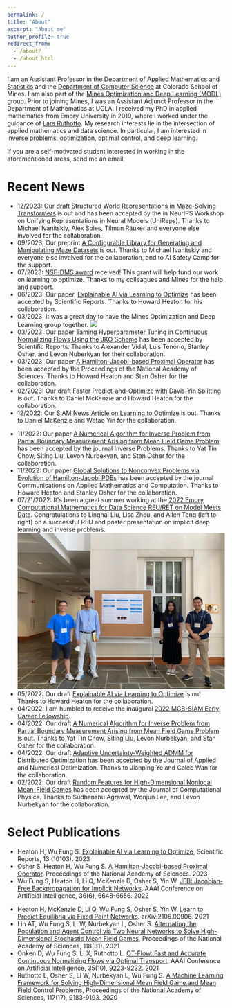 ```yaml
---
permalink: /
title: "About"
excerpt: "About me"
author_profile: true
redirect_from:
  - /about/
  - /about.html
---
```


I am an Assistant Professor in the [Department of Applied Mathematics and Statistics](https://ams.mines.edu/) and the [Department of Computer Science](https://cs.mines.edu/) at Colorado School of Mines.
I am also part of the [Mines Optimization and Deep Learning (MODL)](https://ams.mines.edu/optimization-and-deep-learning/) group. Prior to joining Mines, I was an Assistant Adjunct Professor in the Department of Mathematics at UCLA. I received my PhD  in applied mathematics from Emory University in 2019, where I worked under the guidance of [Lars Ruthotto](http://math.emory.edu/~lruthot/). My research interests lie in the intersection of applied mathematics and data science. In particular, I am interested in inverse problems, optimization, optimal control, and deep learning.

If you are a self-motivated student interested in working in the aforementioned areas, send me an email.

<!-- Upcoming Talks
======
* 12/06/2021 [Center for Wave Phenomena Seminar, Colorado School of Mines](https://cwp.mines.edu/seminar/)
* 12/10/2021 Center for Research in Signals and Networks, Colorado School of Mines -->

Recent News
======
* 12/2023: Our draft [Structured World Representations in Maze-Solving Transformers](https://arxiv.org/abs/2312.02566) is out and has been accepted by the in NeurIPS Workshop on Unifying Representations in Neural Models (UniReps). Thanks to Michael Ivanitskiy, Alex Spies, Tilman Räuker and everyone else involved for the collaboration.
* 09/2023: Our preprint [A Configurable Library for Generating and Manipulating Maze Datasets](https://arxiv.org/abs/2309.10498) is out. Thanks to Michael Ivanitskiy and everyone else involved for the collaboration, and to AI Safety Camp for the support.
* 07/2023: [NSF-DMS award](https://www.nsf.gov/awardsearch/showAward?AWD_ID=2309810&HistoricalAwards=false) received! This grant will help fund our work on learning to optimize. Thanks to my colleagues and Mines for the help and support.
* 06/2023: Our paper, [Explainable AI via Learning to Optimize](https://arxiv.org/abs/2204.14174) has been accepted by Scientific Reports. Thanks to Howard Heaton for his collaboration.
* 03/2023: It was a great day to have the Mines Optimization and Deep Learning group together.
![](MinesOptDL.png)
* 03/2023: Our paper [Taming Hyperparameter Tuning in Continuous Normalizing Flows Using the JKO Scheme](https://www.nature.com/articles/s41598-023-31521-y) has been accepted by Scientific Reports. Thanks to Alexander Vidal, Luis Tenorio, Stanley Osher, and Levon Nuberkyan for their collaboration.
* 03/2023: Our paper [A Hamilton-Jacobi-based Proximal Operator](https://arxiv.org/abs/2211.12997) has been accepted by the Proceedings of the National Academy of Sciences. Thanks to Howard Heaton and Stan Osher for the collaboration.
* 02/2023: Our draft [Faster Predict-and-Optimize
with Davis-Yin Splitting](https://arxiv.org/abs/2301.13395) is out. Thanks to Daniel McKenzie and Howard Heaton for the collaboration.
* 12/2022: Our [SIAM News Article on Learning to Optimize](https://sinews.siam.org/Details-Page/learning-to-optimize-where-deep-learning-meets-optimization-and-inverse-problems) is out. Thanks to Daniel McKenzie and Wotao Yin for the collaboration.
<!-- * 11/2022: Our draft [Taming Hyperparameter Tuning in Continuous Normalizing Flows Using the JKO Scheme](https://arxiv.org/abs/2211.16757) is out. Thanks to Alexander Vidal, Luis Tenorio, Stanley Osher, and Levon Nuberkyan for their collaboration. -->
<!-- * 11/2022: Our draft [A Hamilton-Jacobi-based Proximal Operator](https://arxiv.org/abs/2211.12997) is out. Thanks to Howard Heaton and Stan Osher for the collaboration. -->
<!-- Below is a video of our work -->
<!-- <iframe width="530" height="315" src="https://www.youtube.com/embed/1_H2dXZsgHI" title="YouTube video player" frameborder="0" allow="accelerometer; autoplay; clipboard-write; encrypted-media; gyroscope; picture-in-picture" allowfullscreen></iframe> -->
* 11/2022: Our paper [A Numerical Algorithm for Inverse Problem from Partial Boundary Measurement Arising from Mean Field Game Problem](https://arxiv.org/abs/2204.04851) has been accepted by the journal Inverse Problems. Thanks to Yat Tin Chow, Siting Liu, Levon Nurbekyan, and Stan Osher for the collaboration.
* 11/2022: Our paper [Global Solutions to Nonconvex Problems via Evolution of Hamilton-Jacobi PDEs](https://arxiv.org/abs/2202.11014) has been accepted by the journal Communications on Applied Mathematics and Computation. Thanks to Howard Heaton and Stanley Osher for the collaboration.
* 07/21/2022: It's been a great summer working at the [2022 Emory Computational Mathematics for Data Science REU/RET on Model Meets Data](http://www.math.emory.edu/site/cmds-reuret/summer2022/). Congratulations to Linghai Liu, Lisa Zhou, and Allen Tong (left to right) on a successful REU and poster presentation on implicit deep learning and inverse problems.
![](team_jfb_poster.jpg)
* 05/2022: Our draft [Explainable AI via Learning to Optimize](https://arxiv.org/abs/2204.14174) is out. Thanks to Howard Heaton for the collaboration.
* 04/2022: I am humbled to receive the inaugural [2022 MGB-SIAM Early Career Fellowship](https://sinews.siam.org/Details-Page/siam-announces-the-2022-class-of-mgb-siam-early-career-fellows).
* 04/2022: Our draft [A Numerical Algorithm for Inverse Problem from Partial Boundary Measurement Arising from Mean Field Game Problem](https://arxiv.org/abs/2204.04851) is out. Thanks to Yat Tin Chow, Siting Liu, Levon Nurbekyan, and Stan Osher for the collaboration.
* 04/2022: Our draft [Adaptive Uncertainty-Weighted ADMM for Distributed Optimization](https://arxiv.org/abs/2109.01089) has been accepted by the Journal of Applied and Numerical Optimization. Thanks to Jianping Ye and Caleb Wan for the collaboration.
* 02/2022: Our draft [Random Features for High-Dimensional Nonlocal Mean-Field Games](https://arxiv.org/abs/2202.12529) has been accepted by the Journal of Computational Physics. Thanks to Sudhanshu Agrawal, Wonjun Lee, and Levon Nurbekyan for the collaboration.
<!-- * 02/2022: Our draft [Global Solutions to Nonconvex Problems by Evolution of Hamilton-Jacobi PDEs](https://arxiv.org/abs/2202.11014) is out. Thanks to Howard Heaton and Stan Osher for the collaboration. -->
<!-- * 02/2022: Our draft on [A Neural Network Approach for Real-Time High-Dimensional Optimal Control](https://arxiv.org/abs/2104.03270) has been accepted by IEEE Transactions on Control Systems Technology. Thanks to Derek Onken, Levon Nurbekyan, Xingjian Li, Lars Ruthotto, and Stan Osher for the collaboration. -->
<!-- * 12/2021: Our draft [JFB: Jacobian-Free Backpropagation for Implicit Networks](https://arxiv.org/abs/2103.12803) has been accepted by the 36th AAAI Conference on Artificial Intelligence. Thanks to Howard Heaton, Qiuwei Li, Daniel McKenzie, Stan Osher, and Wotao Yin for the collaboration. -->
<!-- Here is a video preview -->
<!-- <iframe src="https://player.vimeo.com/video/669820980?h=9ca3363edb" width="550" height="360" frameborder="0" allow="autoplay; fullscreen; picture-in-picture" allowfullscreen></iframe> -->
<!-- <p><a href="https://vimeo.com/669820980">2022-AAAI-JFB-Trailer</a> from <a href="https://vimeo.com/typal">Typal LLC</a> on <a href="https://vimeo.com">Vimeo</a>.</p> -->
<!-- * 12/2021: I will be participating in the [High Dimensional Hamilton-Jacobi PDEs Reunion Program](http://www.ipam.ucla.edu/programs/long-programs/high-dimensional-hamilton-jacobi-pdes/?tab=activities) at IPAM from Jan 5 - 21. -->
<!-- * 12/2021: Our draft [Wasserstein-based Projections with Applications to Inverse Problems](https://arxiv.org/abs/2008.02200#:~:text=Under%20standard%20assumptions%2C%20we%20prove,but%20now%20with%20theoretical%20guarantees.) has been accepted by the SIAM Journal on Mathematics of Data Science. Thanks to Howard Heaton, Alex Lin, Stan Osher, and Wotao Yin for the collaboration. -->

Select Publications
======
* Heaton H, Wu Fung S. [Explainable AI via Learning to Optimize](https://arxiv.org/abs/2204.14174), Scientific Reports, 13 (10103). 2023
* Osher S, Heaton H, Wu Fung S. [A Hamilton-Jacobi-based Proximal Operator](https://arxiv.org/abs/2211.12997), Proceedings of the National Academy of Sciences. 2023
* Wu Fung S, Heaton H, Li Q, McKenzie D, Osher S, Yin W. [JFB: Jacobian-Free Backpropagation for Implicit Networks](https://arxiv.org/abs/2103.12803), AAAI Conference on Artificial Intelligence, 36(6), 6648-6656. 2022
<!-- * Heaton H, Wu Fung S. [Explainable AI via Learning to Optimize](https://arxiv.org/abs/2204.14174), arXiv:2204.14174. 2022 -->
* Heaton H, McKenzie D, Li Q, Wu Fung S, Osher S, Yin W. [Learn to Predict Equilibria via Fixed Point Networks](https://arxiv.org/abs/2106.00906). arXiv:2106.00906. 2021
* Lin AT, Wu Fung S, Li W, Nurbekyan L, Osher S. [Alternating the Population and Agent Control via Two Neural Networks to Solve High-Dimensional Stochastic Mean Field Games](https://www.pnas.org/content/118/31/e2024713118), Proceedings of the National Academy of Sciences, 118(31). 2021
* Onken D, Wu Fung S, Li X, Ruthotto L. [OT-Flow: Fast and Accurate Continuous Normalizing Flows via Optimal Transport](https://ojs.aaai.org/index.php/AAAI/article/view/17113), AAAI Conference on Artificial Intelligence, 35(10), 9223-9232. 2021
* Ruthotto L, Osher S, Li W, Nurbekyan L, Wu Fung S. [A Machine Learning Framework for Solving High-Dimensional Mean Field Game and Mean Field Control Problems](https://www.pnas.org/content/117/17/9183), Proceedings of the National Academy of Sciences, 117(17), 9183-9193. 2020

<!-- Team
======
* Alexander Vidal, 4th year AMS PhD student
* Michael Ivanitsky, 2nd year AMS PhD student
* Soraya Terrab, 3rd year AMS PhD student
* Manuel Alejandro Jaimes Caballero, 3rd year Geophysics PhD student -->

<!-- Upcoming Talks
======
* 12/06/2021 [Center for Wave Phenomena Seminar, Colorado School of Mines](https://cwp.mines.edu/seminar/)
* 12/10/2021 Center for Research in Signals and Networks, Colorado School of Mines -->
<!-- * 10/08/2021 [AMS Research Open House](https://ams.mines.edu/colloquia/), Colorado School of Mines -->
<!-- * 10/12/2021 [Statistics, Optimization and Machine Learning Seminar](https://sites.google.com/colorado.edu/statoptml/), University of Colorado, Boulder. -->
<!-- * 10/20/2021 [PDE and Applied Math Seminar](https://mathdept.ucr.edu/events/weekly-seminars), University of California, Riverside -->
<!-- * 10/23/2021 [AMS Fall Western Sectional Meeting](https://www.ams.org/meetings/sectional/2283_progfull.html). -->
